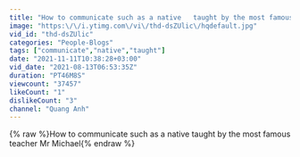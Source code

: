```yaml
---
title: "How to communicate such as a native   taught by the most famous teacher Mr Michael"
image: "https:\/\/i.ytimg.com\/vi\/thd-dsZUlic\/hqdefault.jpg"
vid_id: "thd-dsZUlic"
categories: "People-Blogs"
tags: ["communicate","native","taught"]
date: "2021-11-11T10:38:28+03:00"
vid_date: "2021-08-13T06:53:35Z"
duration: "PT46M8S"
viewcount: "37457"
likeCount: "1"
dislikeCount: "3"
channel: "Quang Anh"
---
```

{% raw %}How to communicate such as a native   taught by the most famous teacher Mr Michael{% endraw %}
